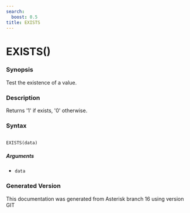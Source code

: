 ```yaml
---
search:
  boost: 0.5
title: EXISTS
---
```


# EXISTS()

### Synopsis

Test the existence of a value.

### Description

Returns '1' if exists, '0' otherwise.<br>


### Syntax


```

EXISTS(data)
```
##### Arguments


* `data`


### Generated Version

This documentation was generated from Asterisk branch 16 using version GIT 